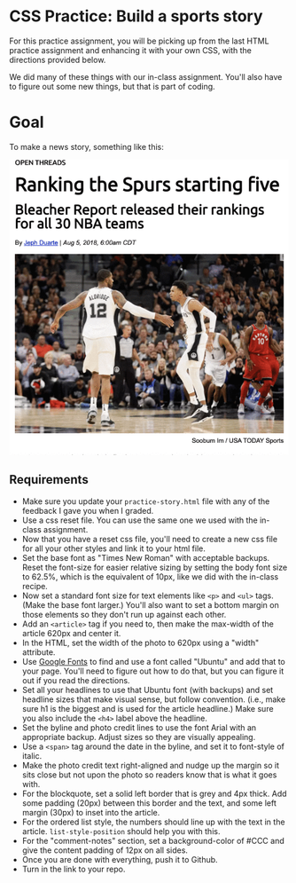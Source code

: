 # CSS Practice: Build a sports story

For this practice assignment, you will be picking up from the last HTML practice assignment and enhancing it with your own CSS, with the directions provided below.

We did many of these things with our in-class assignment. You'll also have to figure out some new things, but that is part of coding.

# Goal

To make a news story, something like this:

![css-practice-examples](../images/css-practice-example.gif)

## Requirements

- Make sure you update your `practice-story.html` file with any of the feedback I gave you when I graded.
- Use a css reset file. You can use the same one we used with the in-class assignment.
- Now that you have a reset css file, you'll need to create a new css file for all your other styles and link it to your html file.
- Set the base font as "Times New Roman" with acceptable backups. Reset the font-size for easier relative sizing by setting the body font size to 62.5%, which is the equivalent of 10px, like we did with the in-class recipe.
- Now set a standard font size for text elements like `<p>` and `<ul>` tags. (Make the base font larger.) You'll also want to set a bottom margin on those elements so they don't run up against each other.
- Add an `<article>` tag if you need to, then make the max-width of the article 620px and center it.
- In the HTML, set the width of the photo to 620px using a "width" attribute.
- Use [Google Fonts](https://fonts.google.com/) to find and use a font called "Ubuntu" and add that to your page. You'll need to figure out how to do that, but you can figure it out if you read the directions.
- Set all your headlines to use that Ubuntu font (with backups) and set headline sizes that make visual sense, but follow convention. (i.e., make sure h1 is the biggest and is used for the article headline.) Make sure you also include the `<h4>` label above the headline.
- Set the byline and photo credit lines to use the font Arial with an appropriate backup. Adjust sizes so they are visually appealing.
- Use a `<span>` tag around the date in the byline, and set it to font-style of italic.
- Make the photo credit text right-aligned and nudge up the margin so it sits close but not upon the photo so readers know that is what it goes with.
- For the blockquote, set a solid left border that is grey and 4px thick. Add some padding (20px) between this border and the text, and some left margin (30px) to inset into the article.
- For the ordered list style, the numbers should line up with the text in the article. `list-style-position` should help you with this.
- For the "comment-notes" section, set a background-color of #CCC and give the content padding of 12px on all sides.
- Once you are done with everything, push it to Github.
- Turn in the link to your repo.
